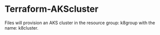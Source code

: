 # Terraform-AKScluster
Files will provision an AKS cluster in the resource group: k8group with the name: k8cluster.
